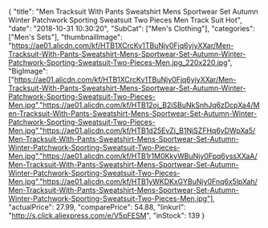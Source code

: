 {
	"title": "Men Tracksuit With Pants Sweatshirt Mens Sportwear Set Autumn Winter Patchwork Sporting Sweatsuit Two Pieces Men Track Suit Hot",
	"date": "2018-10-31 10:30:20",
	"SubCat": ["Men's Clothing"],
	"categories": ["Men's Sets"],
	"thumbnailImage": "https://ae01.alicdn.com/kf/HTB1XCrcKv1TBuNjy0Fjq6yjyXXar/Men-Tracksuit-With-Pants-Sweatshirt-Mens-Sportwear-Set-Autumn-Winter-Patchwork-Sporting-Sweatsuit-Two-Pieces-Men.jpg_220x220.jpg",
	"BigImage": ["https://ae01.alicdn.com/kf/HTB1XCrcKv1TBuNjy0Fjq6yjyXXar/Men-Tracksuit-With-Pants-Sweatshirt-Mens-Sportwear-Set-Autumn-Winter-Patchwork-Sporting-Sweatsuit-Two-Pieces-Men.jpg","https://ae01.alicdn.com/kf/HTB12oj_B2iSBuNkSnhJq6zDcpXa4/Men-Tracksuit-With-Pants-Sweatshirt-Mens-Sportwear-Set-Autumn-Winter-Patchwork-Sporting-Sweatsuit-Two-Pieces-Men.jpg","https://ae01.alicdn.com/kf/HTB1d25EvZj_B1NjSZFHq6yDWpXa5/Men-Tracksuit-With-Pants-Sweatshirt-Mens-Sportwear-Set-Autumn-Winter-Patchwork-Sporting-Sweatsuit-Two-Pieces-Men.jpg","https://ae01.alicdn.com/kf/HTB1r1M0KkyWBuNjy0Fpq6yssXXaA/Men-Tracksuit-With-Pants-Sweatshirt-Mens-Sportwear-Set-Autumn-Winter-Patchwork-Sporting-Sweatsuit-Two-Pieces-Men.jpg","https://ae01.alicdn.com/kf/HTB1yWKDKxGYBuNjy0Fnq6x5lpXah/Men-Tracksuit-With-Pants-Sweatshirt-Mens-Sportwear-Set-Autumn-Winter-Patchwork-Sporting-Sweatsuit-Two-Pieces-Men.jpg"],
	"actualPrice": 27.99,
	"comparePrice": 54.88,
	"linkurl": "http://s.click.aliexpress.com/e/V5pFESM",
	"inStock": 139
}
